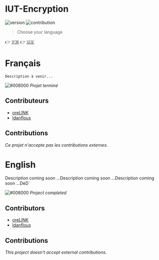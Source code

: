 # IUT-Encryption

![version](https://img.shields.io/badge/version-1.0-blue.svg)
![contribution](https://img.shields.io/badge/contribution-no-red.svg)

> Choose your language

:point_right: [:fr:](#français) :point_right: [:us:](#english)

# Français

`Description à venir...`

![#008000](https://placehold.it/15/008000/000000?text=+)   *Projet terminé*

## Contributeurs

* [oreLINK](https://github.com/oreLINK)
* [ldanflous](https://github.com/ldanflous)

<!---
| ![me](https://gravatar.com/avatar/fa50aeff0ddd6e63273a068b04353d9d?size=100)           |
| --------------------------------- |
| [oreLINK](https://pablo.life)   |
-->
## Contributions

*Ce projet n'accepte pas les contributions externes.*

# English

Description coming soon ...Description coming soon ...Description coming soon ...DeD`

![#008000](https://placehold.it/15/008000/000000?text=+)   *Project completed*

## Contributors

* [oreLINK](https://github.com/oreLINK)
* [ldanflous](https://github.com/ldanflous)

## Contributions

*This project doesn't accept external contributions.*

<!-- Markdown link & img -->
[version]: https://img.shields.io/github/release/qubyte/rubidium.svg
